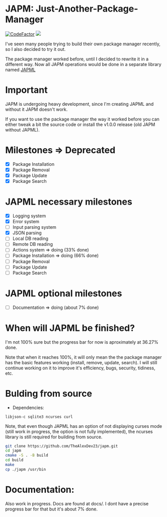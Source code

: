 # JAPM: Just-Another-Package-Manager 
[![CodeFactor](https://www.codefactor.io/repository/github/thealexdev23/japm/badge)](https://www.codefactor.io/repository/github/thealexdev23/japm) 
![](https://tokei.rs/b1/github/thealexdev23/japm)

I've seen many people trying to build their own package manager recently, so I also decided to try it out.

The package manager worked before, until I decided to rewrite it in a different way. Now all JAPM operations would be done in a separate library named [JAPML](lib/libjapml/README.md)

# Important

JAPM is undergoing heavy development, since I'm creating JAPML and without it JAPM doesn't work.

If you want to use the package manager the way it worked before you can either tweak a bit the source code or install the v1.0.0 release (old JAPM without JAPML).

# Milestones => Deprecated
- [x] Package Installation
- [x] Package Removal
- [x] Package Update
- [x] Package Search

# JAPML necessary milestones
- [x] Logging system
- [x] Error system
- [ ] Input parsing system
- [x] JSON parsing
- [ ] Local DB reading
- [ ] Remote DB reading
- [ ] Actions system => doing (33% done)
- [ ] Package Installation => doing (66% done)
- [ ] Package Removal
- [ ] Package Update
- [ ] Package Search

# JAPML optional milestones
- [ ] Documentation => doing (about 7% done)

# When will JAPML be finished?

I'm not 100% sure but the progress bar for now is aproximately at 36.27% done.

Note that when it reaches 100%, it will only mean the the package manager has the basic features working (install, remove, update, search). I will still continue working on it to improve it's efficiency, bugs, security, tidiness, etc.

# Bulding from source

- Dependencies:

```
libjson-c sqlite3 ncurses curl
```

Note, that even though JAPML has an option of not displaying curses mode (still work in progress, the option is not fully implemented), the ncurses library is still required for building from source.

```bash
git clone https://github.com/TheAlexDev23/japm.git
cd japm
cmake -S . -B build
cd build
make
cp ./japm /usr/bin
```

# Documentation:

Also work in progress. Docs are found at docs/. I dont have a precise progress bar for that but it's about 7% done.

